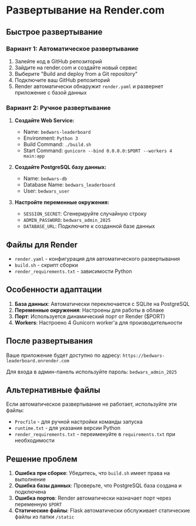 # Развертывание на Render.com

## Быстрое развертывание

### Вариант 1: Автоматическое развертывание
1. Залейте код в GitHub репозиторий
2. Зайдите на render.com и создайте новый сервис
3. Выберите "Build and deploy from a Git repository"
4. Подключите ваш GitHub репозиторий
5. Render автоматически обнаружит `render.yaml` и развернет приложение с базой данных

### Вариант 2: Ручное развертывание
1. **Создайте Web Service:**
   - Name: `bedwars-leaderboard`
   - Environment: `Python 3`
   - Build Command: `./build.sh`
   - Start Command: `gunicorn --bind 0.0.0.0:$PORT --workers 4 main:app`

2. **Создайте PostgreSQL базу данных:**
   - Name: `bedwars-db`
   - Database Name: `bedwars_leaderboard`
   - User: `bedwars_user`

3. **Настройте переменные окружения:**
   - `SESSION_SECRET`: Сгенерируйте случайную строку
   - `ADMIN_PASSWORD`: `bedwars_admin_2025`
   - `DATABASE_URL`: Подключите к созданной базе данных

## Файлы для Render

- `render.yaml` - конфигурация для автоматического развертывания
- `build.sh` - скрипт сборки
- `render_requirements.txt` - зависимости Python

## Особенности адаптации

1. **База данных**: Автоматически переключается с SQLite на PostgreSQL
2. **Переменные окружения**: Настроены для работы в облаке
3. **Порт**: Используется динамический порт от Render ($PORT)
4. **Workers**: Настроено 4 Gunicorn worker'а для производительности

## После развертывания

Ваше приложение будет доступно по адресу: `https://bedwars-leaderboard.onrender.com`

Для входа в админ-панель используйте пароль: `bedwars_admin_2025`

## Альтернативные файлы

Если автоматическое развертывание не работает, используйте эти файлы:
- `Procfile` - для ручной настройки команды запуска
- `runtime.txt` - для указания версии Python
- `render_requirements.txt` - переименуйте в `requirements.txt` при необходимости

## Решение проблем

1. **Ошибка при сборке**: Убедитесь, что `build.sh` имеет права на выполнение
2. **Ошибка базы данных**: Проверьте, что PostgreSQL база создана и подключена
3. **Ошибка портов**: Render автоматически назначает порт через переменную `$PORT`
4. **Статические файлы**: Flask автоматически обслуживает статические файлы из папки `/static`